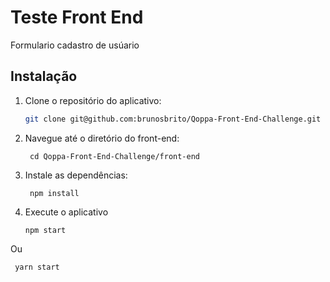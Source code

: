 # Teste Front End

Formulario cadastro de usúario

## Instalação

1. Clone o repositório do aplicativo:

   ```sh
   git clone git@github.com:brunosbrito/Qoppa-Front-End-Challenge.git

2. Navegue até o diretório do front-end:

   ```
    cd Qoppa-Front-End-Challenge/front-end

3. Instale as dependências:

     ```
      npm install

4. Execute o aplicativo
    
   ```npm
   npm start

Ou

   ```yarn
    yarn start
